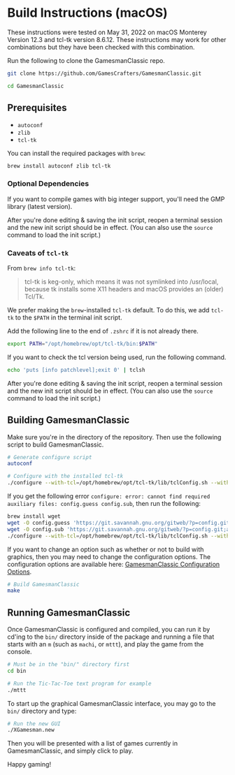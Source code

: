 # Build Instructions (macOS)

These instructions were tested on May 31, 2022 on macOS Monterey Version 12.3 and tcl-tk version 8.6.12. These instructions may work for other combinations but they have been checked with this combination.

Run the following to clone the GamesmanClassic repo.
```bash
git clone https://github.com/GamesCrafters/GamesmanClassic.git

cd GamesmanClassic
```

## Prerequisites

- `autoconf`
- `zlib`
- `tcl-tk`

You can install the required packages with `brew`:

```bash
brew install autoconf zlib tcl-tk
```

### Optional Dependencies

If you want to compile games with big integer support, you'll need the GMP library (latest version).

After you're done editing & saving the init script, reopen a terminal session and the new init script should be in effect. (You can also use the `source` command to load the init script.)

### Caveats of `tcl-tk`

From `brew info tcl-tk`:

> tcl-tk is keg-only, which means it was not symlinked into /usr/local, because tk installs some X11 headers and macOS provides an (older) Tcl/Tk.

We prefer making the `brew`-installed `tcl-tk` default. To do this, we add `tcl-tk` to the `$PATH` in the terminal init script.

Add the following line to the end of `.zshrc` if it is not already there.

```bash
export PATH="/opt/homebrew/opt/tcl-tk/bin:$PATH"
```

If you want to check the tcl version being used, run the following command.
```bash
echo 'puts [info patchlevel];exit 0' | tclsh
```

After you're done editing & saving the init script, reopen a terminal session and the new init script should be in effect. (You can also use the `source` command to load the init script.)

## Building GamesmanClassic

Make sure you're in the directory of the repository. Then use the following script to build GamesmanClassic.

```bash
# Generate configure script
autoconf

# Configure with the installed tcl-tk
./configure --with-tcl=/opt/homebrew/opt/tcl-tk/lib/tclConfig.sh --with-tk=/opt/homebrew/opt/tcl-tk/lib/tkConfig.sh
```

If you get the following error `configure: error: cannot find required auxiliary files: config.guess config.sub`, then run the following:

```bash
brew install wget
wget -O config.guess 'https://git.savannah.gnu.org/gitweb/?p=config.git;a=blob_plain;f=config.guess;hb=HEAD'
wget -O config.sub 'https://git.savannah.gnu.org/gitweb/?p=config.git;a=blob_plain;f=config.sub;hb=HEAD'
./configure --with-tcl=/opt/homebrew/opt/tcl-tk/lib/tclConfig.sh --with-tk=/opt/homebrew/opt/tcl-tk/lib/tkConfig.sh
```

If you want to change an option such as whether or not to build with graphics, then you may need to change the configuration options.
The configuration options are available here: [GamesmanClassic Configuration Options](build-configuration-options.md).

```bash
# Build GamesmanClassic
make
```

## Running GamesmanClassic

Once GamesmanClassic is configured and compiled, you can run it by cd'ing to the `bin/` directory inside of the package and running a file that starts with an `m` (such as `machi`, or `mttt`), and play the game from the console.

```bash
# Must be in the "bin/" directory first
cd bin

# Run the Tic-Tac-Toe text program for example
./mttt
```

To start up the graphical GamesmanClassic interface, you may go to the `bin/` directory and type:

```bash
# Run the new GUI
./XGamesman.new
```

Then you will be presented with a list of games currently in GamesmanClassic, and simply click to play.

Happy gaming!
